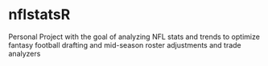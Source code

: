 # nflstatsR
Personal Project with the goal of analyzing NFL stats and trends to optimize fantasy football drafting and mid-season roster adjustments and trade analyzers 
